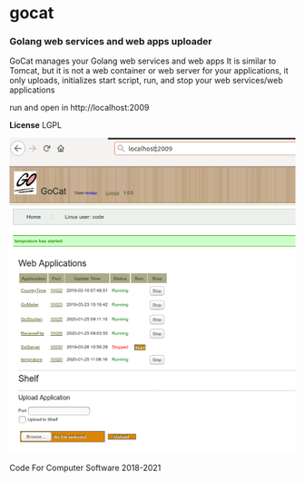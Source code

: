 # gocat
<h3>Golang web services and web apps uploader</h3>
GoCat manages your Golang web services and web apps
It is similar to Tomcat, but it is not a web container or web server for your applications, it only uploads, initializes start script, run, and stop your web services/web applications

run and open in http://localhost:2009



<b>License</b>
LGPL

<img src='gocat.png' />

Code For Computer Software
2018-2021